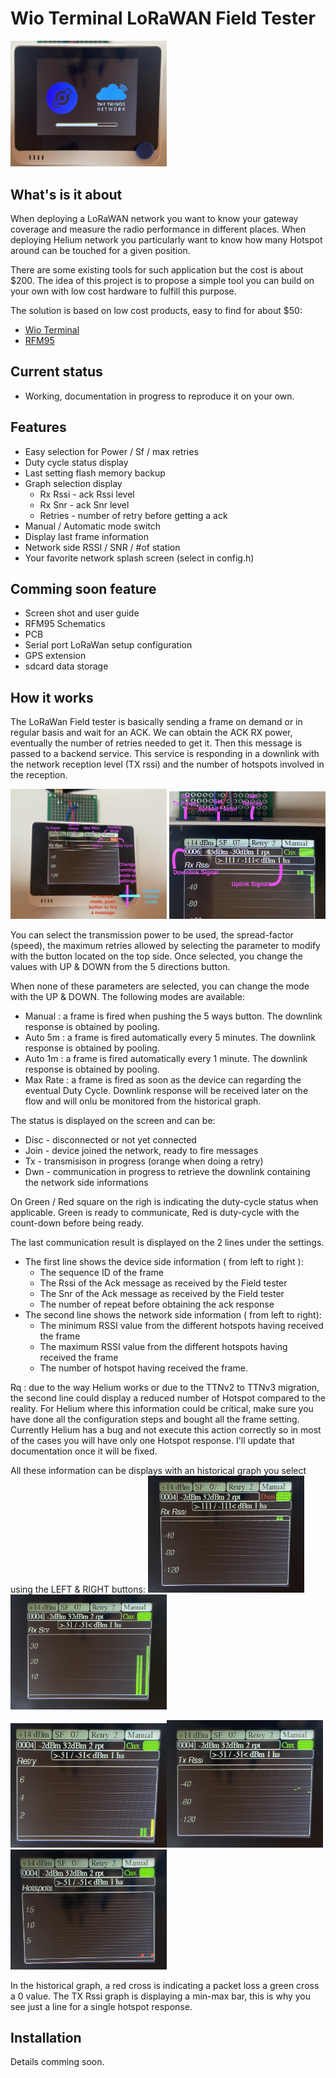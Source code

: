 # Wio Terminal LoRaWAN Field Tester

<img src="img/splash.jpg" alt="LoRaWan tester" width="250"/>

## What's is it about

When deploying a LoRaWAN network you want to know your gateway coverage and measure the radio performance in different places. When deploying Helium network you particularly want to know how many Hotspot around can be touched for a given position.

There are some existing tools for such application but the cost is about $200. The idea of this project is to propose a simple tool you can build on your own with low cost hardware to fulfill this purpose.

The solution is based on low cost products, easy to find for about $50:
- [Wio Terminal](https://wiki.seeedstudio.com/Wio-Terminal-Getting-Started/)
- [RFM95](https://www.disk91.com/2019/technology/lora/hoperf-rfm95-and-arduino-a-low-cost-lorawan-solution/)

## Current status
- Working, documentation in progress to reproduce it on your own.

## Features
- Easy selection for Power / Sf / max retries
- Duty cycle status display
- Last setting flash memory backup
- Graph selection display
	- Rx Rssi - ack Rssi level 
	- Rx Snr - ack Snr level
	- Retries - number of retry before getting a ack
- Manual / Automatic mode switch
- Display last frame information
- Network side RSSI / SNR / #of station
- Your favorite network splash screen (select in config.h)

## Comming soon feature
- Screen shot and user guide
- RFM95 Schematics
- PCB
- Serial port LoRaWan setup configuration
- GPS extension
- sdcard data storage

## How it works

The LoRaWan Field tester is basically sending a frame on demand or in regular basis and wait for an ACK. We can obtain the ACK RX power, eventually the number of retries needed to get it. Then this message is passed to a backend service. This service is responding in a downlink with the network reception level (TX rssi) and the number of hotspots involved in the reception.

<img src="img/mainScreen.jpg" alt="LoRaWan tester" width="250"/> <img src="img/Mainscreen-2.jpg" alt="LoRaWan tester" width="250"/>

You can select the transmission power to be used, the spread-factor (speed), the maximum retries allowed by selecting the parameter to modify with the button located on the top side. Once selected, you change the values with UP & DOWN from the 5 directions button.

When none of these parameters are selected, you can change the mode with the UP & DOWN. The following modes are available:
- Manual : a frame is fired when pushing the 5 ways button. The downlink response is obtained by pooling.
- Auto 5m : a frame is fired automatically every 5 minutes. The downlink response is obtained by pooling.
- Auto 1m : a frame is fired automatically every 1 minute. The downlink response is obtained by pooling.
- Max Rate : a frame is fired as soon as the device can regarding the eventual Duty Cycle. Downlink response will be received later on the flow and will onlu be monitored from the historical graph.

The status is displayed on the screen and can be:
- Disc - disconnected or not yet connected
- Join - device joined the network, ready to fire messages
- Tx - transmisison in progress (orange when doing a retry)
- Dwn - communication in progress to retrieve the downlink containing the network side informations

On Green / Red square on the righ is indicating the duty-cycle status when applicable. Green is ready to communicate, Red is duty-cycle with the count-down before being ready.


The last communication result is displayed on the 2 lines under the settings.
- The first line shows the device side information ( from left to right ):
	* The sequence ID of the frame
	* The Rssi of the Ack message as received by the Field tester
	* The Snr of the Ack message as received by the Field tester
	* The number of repeat before obtaining the ack response
- The second line shows the network side information ( from left to right):
	* The minimum RSSI value from the different hotspots having received the frame
	* The maximum RSSI value from the different hotspots having received the frame
	* The number of hotspot having received the frame.

Rq : due to the way Helium works or due to the TTNv2 to TTNv3 migration, the second line could display a reduced number of Hotspot compared to the reality. For Helium where this information could be critical, make sure you have done all the configuration steps and bought all the frame setting. Currently Helium has a bug and not execute this action correctly so in most of the cases you will have only one Hotspot response. I'll update that documentation once it will be fixed.

All these information can be displays with an historical graph you select using the LEFT & RIGHT buttons:
<img src="img/RX RSSI.jpg" alt="Ack Rssi history" width="250"/><img src="img/RXSNR.jpg" alt="Ack Snr history" width="250"/>

<img src="img/RETRY.jpg" alt="Uplink Retry history" width="250"/><img src="img/TXRSSSI.jpg" alt="Network side Rssi history" width="250"/><img src="img/Hotspots.jpg" alt="Hotspots involved history" width="250"/>

In the historical graph, a red cross is indicating a packet loss a green cross a 0 value.
The TX Rssi graph is displaying a min-max bar, this is why you see just a line for a single hotspot response.

## Installation

Details comming soon.